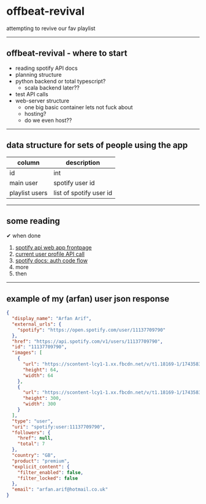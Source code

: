 # offbeat-revival
attempting to revive our fav playlist

---

## offbeat-revival - where to start

- reading spotify API docs
- planning structure
- python backend or total typescript?
  - scala backend later?? 
- test API calls
- web-server structure
  - one big basic container lets not fuck about
  - hosting?
  - do we even host?? 

---

## data structure for sets of people using the app

| column | description |
|---|---|
| id | int |
| main user | spotify user id |
| playlist users | list of spotify user id |

---


## some reading

✔ when done

1. [spotify api web app frontpage](https://developer.spotify.com/documentation/web-api/howtos/web-app-profile)
2. [current user profile API call](https://developer.spotify.com/documentation/web-api/reference/get-current-users-profile)
3. [spotify docs: auth code flow](https://developer.spotify.com/documentation/web-api/tutorials/code-pkce-flow)
5. more
6. then

---

## example of my (arfan) user json response

```json
{
  "display_name": "Arfan Arif",
  "external_urls": {
    "spotify": "https://open.spotify.com/user/11137709790"
  },
  "href": "https://api.spotify.com/v1/users/11137709790",
  "id": "11137709790",
  "images": [
    {
      "url": "https://scontent-lcy1-1.xx.fbcdn.net/v/t1.18169-1/1743583_10201581850056351_841295544_n.jpg?stp=c0.1.50.50a_cp0_dst-jpg_p50x50&_nc_cat=109&ccb=1-7&_nc_sid=dbb9e7&_nc_ohc=ndzRwmhw28wAX88i3st&_nc_ht=scontent-lcy1-1.xx&edm=AP4hL3IEAAAA&oh=00_AfCA8Vhg9QD2ru3fKcRadxmzsddT8kc0UHinJzVrivDPcQ&oe=64C9FC44",
      "height": 64,
      "width": 64
    },
    {
      "url": "https://scontent-lcy1-1.xx.fbcdn.net/v/t1.18169-1/1743583_10201581850056351_841295544_n.jpg?stp=c0.5.320.320a_dst-jpg_p320x320&_nc_cat=109&ccb=1-7&_nc_sid=0c64ff&_nc_ohc=ndzRwmhw28wAX88i3st&_nc_ht=scontent-lcy1-1.xx&edm=AP4hL3IEAAAA&oh=00_AfBYMCp0G-hyaZgD74yi_ARzTSnjSABemhkrvhqkNJEVmA&oe=64C9FC44",
      "height": 300,
      "width": 300
    }
  ],
  "type": "user",
  "uri": "spotify:user:11137709790",
  "followers": {
    "href": null,
    "total": 7
  },
  "country": "GB",
  "product": "premium",
  "explicit_content": {
    "filter_enabled": false,
    "filter_locked": false
  },
  "email": "arfan.arif@hotmail.co.uk"
}
```

